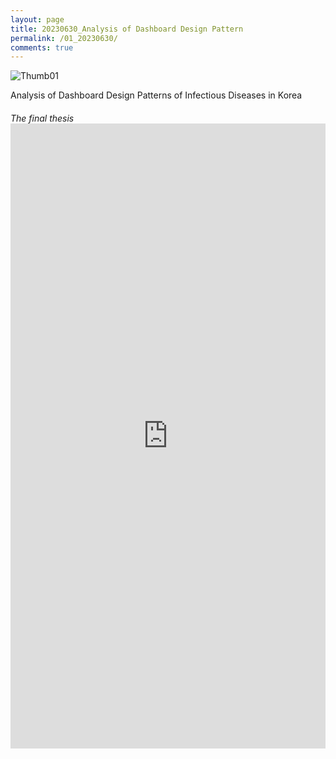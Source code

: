 ```yaml
---
layout: page
title: 20230630_Analysis of Dashboard Design Pattern
permalink: /01_20230630/
comments: true
---
```


<div class="row justify-content-between" style="">
    <div class="col-md-12">
        <img src="{{site.baseurl}}/assets/images/Thumb/01Thumb_1.png" alt="Thumb01" />
        <p style="margin-bottom:1rem;">Analysis of Dashboard Design Patterns of Infectious Diseases in Korea</p>
        <h6 style="margin-bottom:0;">The final thesis</h6>
        <!-- <iframe src="{{site.baseurl}}/pdf_file/Analysis of Dashboard Design Patter.pdf" title="example" width="100%" height="1000" frameborder="0"></iframe> -->
        <iframe src="https://docs.google.com/gview?url=https://infovizlab.github.io{{site.baseurl}}/pdf_file/Analysis of Dashboard.pdf&embedded=true" title="example" width="100%" height="1000" frameborder="0"></iframe>
    </div>
</div>